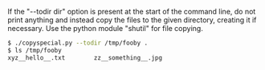 If the "--todir dir" option is present at the start of the command line, do not print anything and instead copy the files to the given directory, creating it if necessary. Use the python module "shutil" for file copying. 
    
```bash    
$ ./copyspecial.py --todir /tmp/fooby .
$ ls /tmp/fooby
xyz__hello__.txt        zz__something__.jpg
```
